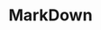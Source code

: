 ---
layout: toctree
title: MarkDown
permalink: /blog/coding/md/
parent: /blog/coding/

previewchild: true
enumerategrandchild: true
previewgrandchild: true
---